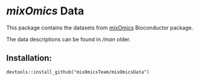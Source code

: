 # _mixOmics_ Data

This package contains the datasets from [mixOmics](https://www.bioconductor.org/packages/release/bioc/html/mixOmics.html) Bioconductor package.

The data descriptions can be found in _/man_ older.

## Installation:

```
devtools::install_github("mixOmicsTeam/mixOmicsData")
```
